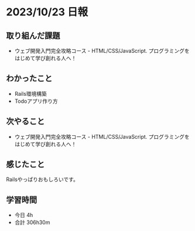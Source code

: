 # 2023/10/23 日報

## 取り組んだ課題
- ウェブ開発入門完全攻略コース - HTML/CSS/JavaScript. プログラミングをはじめて学び創れる人へ！

## わかったこと
- Rails環境構築
- Todoアプリ作り方

## 次やること
- ウェブ開発入門完全攻略コース - HTML/CSS/JavaScript. プログラミングをはじめて学び創れる人へ！

## 感じたこと
Railsやっぱりおもしろいです。

## 学習時間
- 今日 4h
- 合計 306h30m
